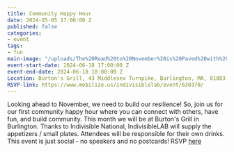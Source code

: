 ```yaml
---
title: Community Happy Hour
date: 2024-05-05 17:00:00 Z
published: false
categories:
- event
tags:
- fun
main-image: "/uploads/The%20Road%20to%20November%20is%20Paved%20with%20Community%20Happy%20hours!.jpg"
event-start-date: 2024-06-18 17:00:00 Z
event-end-date: 2024-06-18 18:00:00 Z
Location: Burton's Grill, 43 Middlesex Turnpike, Burlington, MA, 01803
RSVP-link: https://www.mobilize.us/indivisiblelab/event/630370/
---
```


Looking ahead to November, we need to build our resilience! So, join us for our first community happy hour where you can connect with others, have fun, and build community. This month we will be at Burton's Grill in Burlington. Thanks to Indivisible National, IndivisibleLAB will supply the appetizers / small plates. Attendees will be responsible for their own drinks. This event is just social - no speakers and no postcards! RSVP [here](https://www.mobilize.us/indivisiblelab/event/630370/)